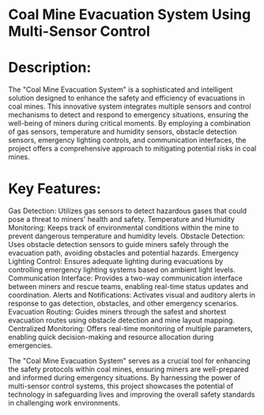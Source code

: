 # Coal Mine Evacuation System Using Multi-Sensor Control

# Description: 
The "Coal Mine Evacuation System" is a sophisticated and intelligent solution designed to enhance the safety and efficiency of evacuations in coal mines. This innovative system integrates multiple sensors and control mechanisms to detect and respond to emergency situations, ensuring the well-being of miners during critical moments. By employing a combination of gas sensors, temperature and humidity sensors, obstacle detection sensors, emergency lighting controls, and communication interfaces, the project offers a comprehensive approach to mitigating potential risks in coal mines.

# Key Features:

Gas Detection: Utilizes gas sensors to detect hazardous gases that could pose a threat to miners' health and safety.
Temperature and Humidity Monitoring: Keeps track of environmental conditions within the mine to prevent dangerous temperature and humidity levels.
Obstacle Detection: Uses obstacle detection sensors to guide miners safely through the evacuation path, avoiding obstacles and potential hazards.
Emergency Lighting Control: Ensures adequate lighting during evacuations by controlling emergency lighting systems based on ambient light levels.
Communication Interface: Provides a two-way communication interface between miners and rescue teams, enabling real-time status updates and coordination.
Alerts and Notifications: Activates visual and auditory alerts in response to gas detection, obstacles, and other emergency scenarios.
Evacuation Routing: Guides miners through the safest and shortest evacuation routes using obstacle detection and mine layout mapping.
Centralized Monitoring: Offers real-time monitoring of multiple parameters, enabling quick decision-making and resource allocation during emergencies.

The "Coal Mine Evacuation System" serves as a crucial tool for enhancing the safety protocols within coal mines, ensuring miners are well-prepared and informed during emergency situations. By harnessing the power of multi-sensor control systems, this project showcases the potential of technology in safeguarding lives and improving the overall safety standards in challenging work environments.
